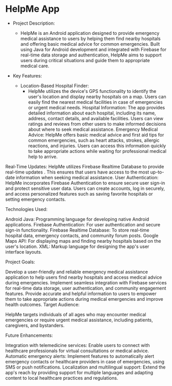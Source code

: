 # HelpMe App

* Project Description:
  - HelpMe is an Android application designed to provide emergency medical assistance to users by helping them find nearby hospitals and offering basic medical advice for common emergencies. Built using Java for Android development and integrated with Firebase for real-time data storage and authentication, HelpMe aims to support users during critical situations and guide them to appropriate medical care.

* Key Features:
  - Location-Based Hospital Finder:
    - HelpMe utilizes the device's GPS functionality to identify the user's location and display nearby hospitals on a map. Users can easily find the nearest medical facilities in case of emergencies or urgent medical needs.
Hospital Information: The app provides detailed information about each hospital, including its name, address, contact details, and available facilities. Users can view ratings and reviews from other users to make informed decisions about where to seek medical assistance.
Emergency Medical Advice: HelpMe offers basic medical advice and first aid tips for common emergencies, such as heart attacks, strokes, allergic reactions, and injuries. Users can access this information quickly to take appropriate actions while waiting for professional medical help to arrive.

Real-Time Updates: HelpMe utilizes Firebase Realtime Database to provide real-time updates . This ensures that users have access to the most up-to-date information when seeking medical assistance.
User Authentication: HelpMe incorporates Firebase Authentication to ensure secure user sign-in and protect sensitive user data. Users can create accounts, log in securely, and access personalized features such as saving favorite hospitals or setting emergency contacts.


Technologies Used:

Android Java: Programming language for developing native Android applications.
Firebase Authentication: For user authentication and secure sign-in functionality.
Firebase Realtime Database: To store real-time hospital data, emergency contacts, and community forum posts.
Google Maps API: For displaying maps and finding nearby hospitals based on the user's location.
XML: Markup language for designing the app's user interface layouts.

Project Goals:

Develop a user-friendly and reliable emergency medical assistance application to help users find nearby hospitals and access medical advice during emergencies.
Implement seamless integration with Firebase services for real-time data storage, user authentication, and community engagement features.
Provide accurate and helpful information to users to empower them to take appropriate actions during medical emergencies and improve health outcomes.
Target Audience:

HelpMe targets individuals of all ages who may encounter medical emergencies or require urgent medical assistance, including patients, caregivers, and bystanders.

Future Enhancements:

Integration with telemedicine services: Enable users to connect with healthcare professionals for virtual consultations or medical advice.
Automatic emergency alerts: Implement features to automatically alert emergency contacts or healthcare providers in case of emergencies, using SMS or push notifications.
Localization and multilingual support: Extend the app's reach by providing support for multiple languages and adapting content to local healthcare practices and regulations.

